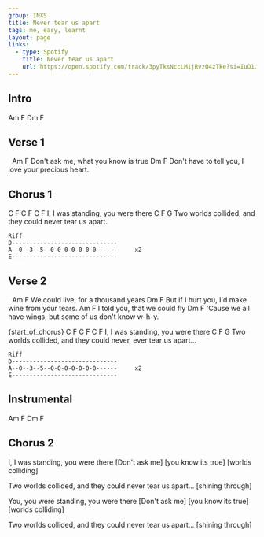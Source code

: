 ```yaml
---
group: INXS
title: Never tear us apart
tags: me, easy, learnt
layout: page
links:
  - type: Spotify
    title: Never tear us apart
    url: https://open.spotify.com/track/3pyTksNccLM1jRvzQ4zTke?si=IuQ1z9WpSiexwj-9Oi95dg
---
```


## Intro

Am F Dm F

## Verse 1

&nbsp;       Am               F
Don't ask me, what you know is true
              Dm          F
Don't have to tell you, I love your precious heart.

## Chorus 1

C F       C       F         C     F
I, I was standing, you were there
               C    F               G
Two worlds collided, and they could never tear us apart.

```chordpro
Riff
D------------------------------
A--0--3--5--0-0-0-0-0-0-0------     x2
E------------------------------
```

## Verse 2

&nbsp;         Am           F
We could live, for a thousand years
          Dm                 F
But if I hurt you, I'd make wine from your tears.
    Am           F
I told you, that we could fly
          Dm                   F
'Cause we all have wings, but some of us don't know w-h-y.

{start_of_chorus}
C F       C       F         C     F
I, I was standing, you were there
               C    F               G
Two worlds collided, and they could never, ever tear us apart...

```chordpro
Riff
D------------------------------
A--0--3--5--0-0-0-0-0-0-0------     x2
E------------------------------
```

## Instrumental

Am F Dm F

## Chorus 2

I,             I was standing,             you were there
 [Don't ask me]          [you know its true]          [worlds colliding]

Two worlds collided,               and they could never tear us apart...
                  [shining through]

You,        you were standing,              you were there
[Don't ask me]             [you know its true]        [worlds colliding]

Two worlds collided,             and they could never tear us apart...
                  [shining through]
